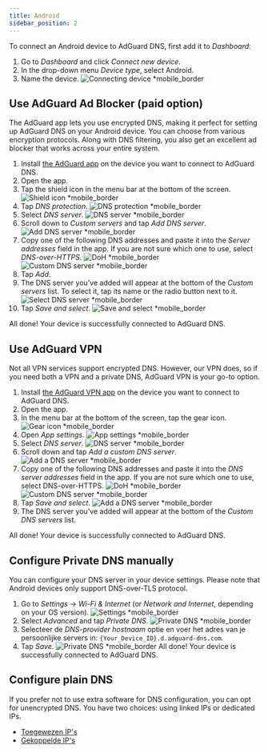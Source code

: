 ```yaml
---
title: Android
sidebar_position: 2
---
```


To connect an Android device to AdGuard DNS, first add it to _Dashboard_:

1. Go to _Dashboard_ and click _Connect new device_.
2. In the drop-down menu _Device type_, select Android.
3. Name the device.
   ![Connecting device \*mobile\_border](https://cdn.adtidy.org/content/kb/dns/private/new_dns/connect/android_ab/choose_android.png)

## Use AdGuard Ad Blocker (paid option)

The AdGuard app lets you use encrypted DNS, making it perfect for setting up AdGuard DNS on your Android device. You can choose from various encryption protocols. Along with DNS filtering, you also get an excellent ad blocker that works across your entire system.

1. Install [the AdGuard app](https://adguard.com/adguard-android/overview.html) on the device you want to connect to AdGuard DNS.
2. Open the app.
3. Tap the shield icon in the menu bar at the bottom of the screen.
   ![Shield icon \*mobile\_border](https://cdn.adtidy.org/content/kb/dns/private/new_dns/connect/android_ab/android_step3.png)
4. Tap _DNS protection_.
   ![DNS protection \*mobile\_border](https://cdn.adtidy.org/content/kb/dns/private/new_dns/connect/android_ab/android_step4.png)
5. Select _DNS server_.
   ![DNS server \*mobile\_border](https://cdn.adtidy.org/content/kb/dns/private/new_dns/connect/android_ab/android_step5.png)
6. Scroll down to _Custom servers_ and tap _Add DNS server_.
   ![Add DNS server \*mobile\_border](https://cdn.adtidy.org/content/kb/dns/private/new_dns/connect/android_ab/android_step6.png)
7. Copy one of the following DNS addresses and paste it into the _Server addresses_ field in the app. If you are not sure which one to use, select _DNS-over-HTTPS_.
   ![DoH \*mobile\_border](https://cdn.adtidy.org/content/kb/dns/private/new_dns/connect/android_ab/android_step7_1.png)
   ![Custom DNS server \*mobile\_border](https://cdn.adtidy.org/content/kb/dns/private/new_dns/connect/android_ab/android_step7_2.png)
8. Tap _Add_.
9. The DNS server you’ve added will appear at the bottom of the _Custom servers_ list. To select it, tap its name or the radio button next to it.
   ![Select DNS server \*mobile\_border](https://cdn.adtidy.org/content/kb/dns/private/new_dns/connect/android_ab/android_step_9.png)
10. Tap _Save and select_.
    ![Save and select \*mobile\_border](https://cdn.adtidy.org/content/kb/dns/private/new_dns/connect/android_ab/android_step10.png)

All done! Your device is successfully connected to AdGuard DNS.

## Use AdGuard VPN

Not all VPN services support encrypted DNS. However, our VPN does, so if you need both a VPN and a private DNS, AdGuard VPN is your go-to option.

1. Install [the AdGuard VPN app](https://adguard-vpn.com/android/overview.html) on the device you want to connect to AdGuard DNS.
2. Open the app.
3. In the menu bar at the bottom of the screen, tap the gear icon.
   ![Gear icon \*mobile\_border](https://cdn.adtidy.org/content/kb/dns/private/new_dns/connect/android_vpn/android_step3.png)
4. Open _App settings_.
   ![App settings \*mobile\_border](https://cdn.adtidy.org/content/kb/dns/private/new_dns/connect/android_vpn/android_step4.png)
5. Select _DNS server_.
   ![DNS server \*mobile\_border](https://cdn.adtidy.org/content/kb/dns/private/new_dns/connect/android_vpn/android_step5.png)
6. Scroll down and tap _Add a custom DNS server_.
   ![Add a DNS server \*mobile\_border](https://cdn.adtidy.org/content/kb/dns/private/new_dns/connect/android_vpn/android_step6.png)
7. Copy one of the following DNS addresses and paste it into the _DNS server addresses_ field in the app. If you are not sure which one to use, select DNS-over-HTTPS.
   ![DoH \*mobile\_border](https://cdn.adtidy.org/content/kb/dns/private/new_dns/connect/android_vpn/android_step7_1.png)
   ![Custom DNS server \*mobile\_border](https://cdn.adtidy.org/content/kb/dns/private/new_dns/connect/android_vpn/android_step7_2.png)
8. Tap _Save and select_.
   ![Add a DNS server \*mobile\_border](https://cdn.adtidy.org/content/kb/dns/private/new_dns/connect/android_vpn/android_step8.png)
9. The DNS server you’ve added will appear at the bottom of the _Custom DNS servers_ list.

All done! Your device is successfully connected to AdGuard DNS.

## Configure Private DNS manually

You can configure your DNS server in your device settings. Please note that Android devices only support DNS-over-TLS protocol.

1. Go to _Settings_ → _Wi-Fi & Internet_ (or _Network and Internet_, depending on your OS version).
   ![Settings \*mobile\_border](https://cdn.adtidy.org/content/kb/dns/private/new_dns/connect/android_manual/manual_step1.png)
2. Select _Advanced_ and tap _Private DNS_.
   ![Private DNS \*mobile\_border](https://cdn.adtidy.org/content/kb/dns/private/new_dns/connect/android_manual/manual_step2.png)
3. Selecteer de _DNS-provider hostnaam_ optie en voer het adres van je persoonlijke servers in: `{Your_Device_ID}.d.adguard-dns.com`.
4. Tap _Save_.
   ![Private DNS \*mobile\_border](https://cdn.adtidy.org/content/kb/dns/private/new_dns/connect/android_manual/manual_step4.png)
   All done! Your device is successfully connected to AdGuard DNS.

## Configure plain DNS

If you prefer not to use extra software for DNS configuration, you can opt for unencrypted DNS. You have two choices: using linked IPs or dedicated IPs.

- [Toegewezen IP's](/private-dns/connect-devices/other-options/dedicated-ip.md)
- [Gekoppelde IP's](/private-dns/connect-devices/other-options/linked-ip.md)
